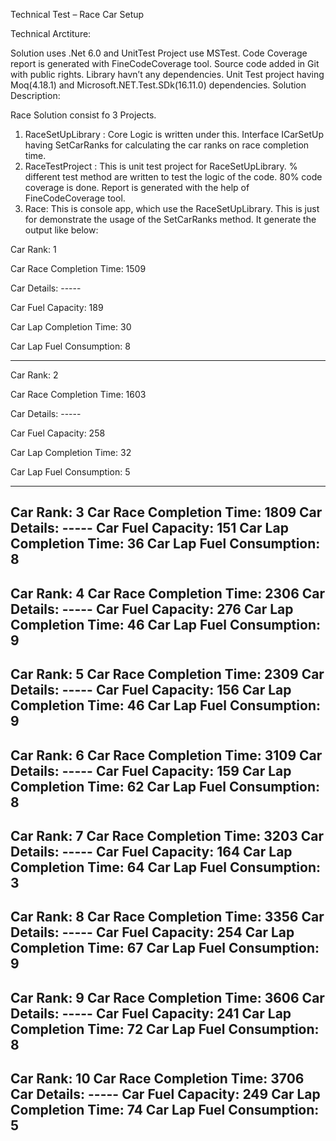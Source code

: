 Technical Test – Race Car Setup

Technical Arctiture:

Solution uses .Net 6.0 and UnitTest Project use MSTest. Code Coverage report is generated with FineCodeCoverage tool. Source code added in Git with public rights.
Library havn’t any dependencies. Unit Test project having Moq(4.18.1) and Microsoft.NET.Test.SDk(16.11.0) dependencies.
Solution Description:

Race Solution consist fo 3 Projects.
1.	RaceSetUpLibrary : Core Logic is written under this. Interface ICarSetUp having SetCarRanks for calculating the car ranks on race completion time.
2.	RaceTestProject : This is unit test project for RaceSetUpLibrary. % different test method are written to test the logic of the code. 80% code coverage is done. Report is generated with the help of FineCodeCoverage tool.
3.	Race: This is console app, which use the RaceSetUpLibrary. This is just for demonstrate the usage of the SetCarRanks method. It generate the output like below:
 
 
Car Rank: 1

Car Race Completion Time: 1509

Car Details: -----

Car Fuel Capacity: 189

Car Lap Completion Time: 30

Car Lap Fuel Consumption: 8


-------------------------------------------------------------------------

Car Rank: 2

Car Race Completion Time: 1603

Car Details: -----

Car Fuel Capacity: 258

Car Lap Completion Time: 32

Car Lap Fuel Consumption: 5

-------------------------------------------------------------------------
Car Rank: 3
Car Race Completion Time: 1809
Car Details: -----
Car Fuel Capacity: 151
Car Lap Completion Time: 36
Car Lap Fuel Consumption: 8
-------------------------------------------------------------------------
Car Rank: 4
Car Race Completion Time: 2306
Car Details: -----
Car Fuel Capacity: 276
Car Lap Completion Time: 46
Car Lap Fuel Consumption: 9
-------------------------------------------------------------------------
Car Rank: 5
Car Race Completion Time: 2309
Car Details: -----
Car Fuel Capacity: 156
Car Lap Completion Time: 46
Car Lap Fuel Consumption: 9
-------------------------------------------------------------------------
Car Rank: 6
Car Race Completion Time: 3109
Car Details: -----
Car Fuel Capacity: 159
Car Lap Completion Time: 62
Car Lap Fuel Consumption: 8
-------------------------------------------------------------------------
Car Rank: 7
Car Race Completion Time: 3203
Car Details: -----
Car Fuel Capacity: 164
Car Lap Completion Time: 64
Car Lap Fuel Consumption: 3
-------------------------------------------------------------------------
Car Rank: 8
Car Race Completion Time: 3356
Car Details: -----
Car Fuel Capacity: 254
Car Lap Completion Time: 67
Car Lap Fuel Consumption: 9
-------------------------------------------------------------------------
Car Rank: 9
Car Race Completion Time: 3606
Car Details: -----
Car Fuel Capacity: 241
Car Lap Completion Time: 72
Car Lap Fuel Consumption: 8
-------------------------------------------------------------------------
Car Rank: 10
Car Race Completion Time: 3706
Car Details: -----
Car Fuel Capacity: 249
Car Lap Completion Time: 74
Car Lap Fuel Consumption: 5
-------------------------------------------------------------------------

